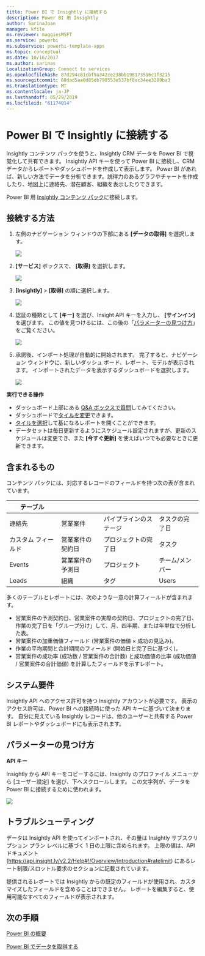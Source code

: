 ```yaml
---
title: Power BI で Insightly に接続する
description: Power BI 用 Insightly
author: SarinaJoan
manager: kfile
ms.reviewer: maggiesMSFT
ms.service: powerbi
ms.subservice: powerbi-template-apps
ms.topic: conceptual
ms.date: 10/16/2017
ms.author: sarinas
LocalizationGroup: Connect to services
ms.openlocfilehash: 87d294c81cbf9a342ce238bb198173516c1f3215
ms.sourcegitcommit: 60dad5aa0d85db790553e537bf8ac34ee3289ba3
ms.translationtype: MT
ms.contentlocale: ja-JP
ms.lasthandoff: 05/29/2019
ms.locfileid: "61174014"
---
```

# <a name="connect-to-insightly-with-power-bi"></a>Power BI で Insightly に接続する
Insightly コンテンツ パックを使うと、Insightly CRM データを Power BI で視覚化して共有できます。 Insightly API キーを使って Power BI に接続し、CRM データからレポートやダッシュボードを作成して表示します。 Power BI があれば、新しい方法でデータを分析できます。説得力のあるグラフやチャートを作成したり、地図上に連絡先、潜在顧客、組織を表示したりできます。

Power BI 用 [Insightly コンテンツ パック](https://app.powerbi.com/getdata/services/insightly)に接続します。

## <a name="how-to-connect"></a>接続する方法
1. 左側のナビゲーション ウィンドウの下部にある **[データの取得]** を選択します。
   
   ![](media/service-connect-to-insightly/getdata.png)
2. **[サービス]** ボックスで、 **[取得]** を選択します。
   
   ![](media/service-connect-to-insightly/services.png)
3. **[Insightly]** \> **[取得]** の順に選択します。
   
   ![](media/service-connect-to-insightly/insightly.png)
4. 認証の種類として **[キー]** を選び、Insight API キーを入力し、 **[サインイン]** を選びます。 この値を見つけるには、この後の「[パラメーターの見つけ方](#FindingParams)」をご覧ください。
   
   ![](media/service-connect-to-insightly/creds.png)
5. 承諾後、インポート処理が自動的に開始されます。 完了すると、ナビゲーション ウィンドウに、新しいダッシュ ボード、レポート、モデルが表示されます。 インポートされたデータを表示するダッシュボードを選択します。
   
     ![](media/service-connect-to-insightly/dashboard.png)

**実行できる操作**

* ダッシュボード上部にある [Q&A ボックスで質問](consumer/end-user-q-and-a.md)してみてください。
* ダッシュボードで[タイルを変更](service-dashboard-edit-tile.md)できます。
* [タイルを選択](consumer/end-user-tiles.md)して基になるレポートを開くことができます。
* データセットは毎日更新するようにスケジュール設定されますが、更新のスケジュールは変更でき、また **[今すぐ更新]** を使えばいつでも必要なときに更新できます。

## <a name="whats-included"></a>含まれるもの
コンテンツ パックには、対応するレコードのフィールドを持つ次の表が含まれています。

| テーブル |  |  |  |
| --- | --- | --- | --- |
| 連絡先 |営業案件 |パイプラインのステージ |タスクの完了日 |
| カスタム フィールド |営業案件の契約日 |プロジェクトの完了日 |タスク |
| Events |営業案件の予測日 |プロジェクト |チーム/メンバー |
| Leads |組織 |タグ |Users |

多くのテーブルとレポートには、次のような一意の計算フィールドが含まれます。  

* 営業案件の予測契約日、営業案件の実際の契約日、プロジェクトの完了日、作業の完了日を「グループ分け」して、月、四半期、または年単位で分析した表。  
* 営業案件の加重価値フィールド (営業案件の価値 × 成功の見込み)。  
* 作業の平均期間と合計期間のフィールド (開始日と完了日に基づく)。  
* 営業案件の成功率 (成功数 / 営業案件の合計数) と成功価値の比率 (成功価値 / 営業案件の合計価値) を計算したフィールドを示すレポート。  

## <a name="system-requirements"></a>システム要件
Insightly API へのアクセス許可を持つ Insightly アカウントが必要です。 表示のアクセス許可は、Power BI への接続時に使った API キーに基づいて決まります。 自分に見えている Insightly レコードは、他のユーザーと共有する Power BI レポートやダッシュボードにも表示されます。

<a name="FindingParams"></a>

## <a name="finding-parameters"></a>パラメーターの見つけ方
**API キー**

Insightly から API キーをコピーするには、Insightly のプロファイル メニューから [ユーザー設定] を選び、下へスクロールします。 この文字列が、データを Power BI に接続するために使われます。

![](media/service-connect-to-insightly/findapi.png)

## <a name="troubleshooting"></a>トラブルシューティング
データは Insightly API を使ってインポートされ、その量は Insightly サブスクリプション プラン レベルに基づく 1 日の上限に含められます。 上限の値は、API ドキュメント (https://api.insight.ly/v2.2/Help#!/Overview/Introduction#ratelimit) にあるレート制限/スロットル要求のセクションに記載されています。

提供されるレポートでは Insightly からの既定のフィールドが使用され、カスタマイズしたフィールドを含めることはできません。 レポートを編集すると、使用可能なすべてのフィールドが表示されます。

## <a name="next-steps"></a>次の手順
[Power BI の概要](service-get-started.md)

[Power BI でデータを取得する](service-get-data.md)


